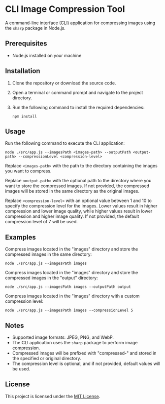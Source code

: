 # CLI Image Compression Tool

A command-line interface (CLI) application for compressing images using the `sharp` package in Node.js.

## Prerequisites

- Node.js installed on your machine

## Installation

1. Clone the repository or download the source code.
2. Open a terminal or command prompt and navigate to the project directory.
3. Run the following command to install the required dependencies:

   ```shell
   npm install
   ```

## Usage

Run the following command to execute the CLI application:

```shell
node ./src/app.js --imagesPath <images-path> --outputPath <output-path> --compressionLevel <compression-level>
```

Replace `<images-path>` with the path to the directory containing the images you want to compress.

Replace `<output-path>` with the optional path to the directory where you want to store the compressed images. If not provided, the compressed images will be stored in the same directory as the original images.

Replace `<compression-level>` with an optional value between 1 and 10 to specify the compression level for the images. Lower values result in higher compression and lower image quality, while higher values result in lower compression and higher image quality. If not provided, the default compression level of 7 will be used.

## Examples

Compress images located in the "images" directory and store the compressed images in the same directory:

```shell
node ./src/app.js --imagesPath images
```

Compress images located in the "images" directory and store the compressed images in the "output" directory:

```shell
node ./src/app.js --imagesPath images --outputPath output
```

Compress images located in the "images" directory with a custom compression level:

```shell
node ./src/app.js --imagesPath images --compressionLevel 5
```

## Notes

- Supported image formats: JPEG, PNG, and WebP.
- The CLI application uses the `sharp` package to perform image compression.
- Compressed images will be prefixed with "compressed-" and stored in the specified or original directory.
- The compression level is optional, and if not provided, default values will be used.

## License

This project is licensed under the [MIT License](LICENSE).
